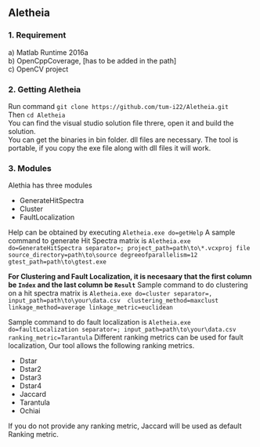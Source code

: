 ## Aletheia
### 1. Requirement
a) Matlab Runtime 2016a<br />
b) OpenCppCoverage, [has to be added in the path]<br />
c) OpenCV project<br />


### 2. Getting Aletheia
Run command ```git clone https://github.com/tum-i22/Aletheia.git```<br />
Then ```cd Aletheia```<br />
You can find the visual studio solution file threre, open it and build the solution. <br />
You can get the binaries in bin folder. dll files are necessary. The tool is portable, if you copy the exe file along with dll files it will work. 

### 3. Modules
Alethia has three modules
* GenerateHitSpectra
* Cluster
* FaultLocalization

Help can be obtained by executing ```Aletheia.exe do=getHelp```
A sample command to generate Hit Spectra matrix is ```Aletheia.exe do=GenerateHitSpectra separator=; project_path=path\to\*.vcxproj file source_directory=path\to\source degreeofparallelism=12 gtest_path=path\to\gtest.exe ```

**For Clustering and Fault Localization, it is necesaary that the first column be ```Index``` and the last column be ```Result```**
Sample command to do clustering on a hit spectra matrix is ```Aletheia.exe do=cluster separator=, input_path=path\to\your\data.csv  clustering_method=maxclust linkage_method=average linkage_metric=euclidean ```

Sample command to do fault localization is ```Aletheia.exe do=faultLocalization separator=; input_path=path\to\your\data.csv ranking_metric=Tarantula``` Different ranking metrics can be used for fault localization, Our tool allows the following ranking metrics. 
* Dstar
* Dstar2
* Dstar3
* Dstar4
* Jaccard
* Tarantula
* Ochiai

If you do not provide any ranking metric, Jaccard will be used as default Ranking metric. 

